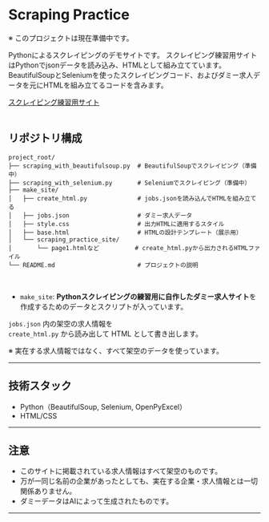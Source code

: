 # Scraping Practice

※ このプロジェクトは現在準備中です。

Pythonによるスクレイピングのデモサイトです。
スクレイピング練習用サイトはPythonでjsonデータを読み込み、HTMLとして組み立てています。  
BeautifulSoupとSeleniumを使ったスクレイピングコード、およびダミー求人データを元にHTMLを組み立てるコードを含みます。

[スクレイピング練習用サイト](https://nyaataco.github.io/scraping_practice_site/page1.html)
<br><br>

## リポジトリ構成

<pre><code>project_root/
├── scraping_with_beautifulsoup.py  # BeautifulSoupでスクレイピング（準備中）
├── scraping_with_selenium.py       # Seleniumでスクレイピング（準備中）
├── make_site/
│   ├── create_html.py              # jobs.jsonを読み込んでHTMLを組み立てる
│   ├── jobs.json                   # ダミー求人データ
│   ├── style.css                   # 出力HTMLに適用するスタイル
│   ├── base.html                   # HTMLの設計テンプレート（展示用）
│   └── scraping_practice_site/
│       └── page1.htmlなど          # create_html.pyから出力されるHTMLファイル
└── README.md                       # プロジェクトの説明
</code></pre>

<br>

- `make_site`: **Pythonスクレイピングの練習用に自作したダミー求人サイト**を作成するためのデータとスクリプトが入っています。

`jobs.json` 内の架空の求人情報を  
`create_html.py` から読み出して HTML として書き出します。

※ 実在する求人情報ではなく、すべて架空のデータを使っています。

---

## 技術スタック

- Python（BeautifulSoup, Selenium, OpenPyExcel）
- HTML/CSS

---

## 注意

- このサイトに掲載されている求人情報はすべて架空のものです。
- 万が一同じ名前の企業があったとしても、実在する企業・求人情報とは一切関係ありません。
- ダミーデータはAIによって生成されたものです。

---

